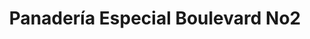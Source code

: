---
title: "Panadería Especial Boulevard No2"
url: /santa-clara/panaderia-especial-boulevard-no2/
shop: panadería
---